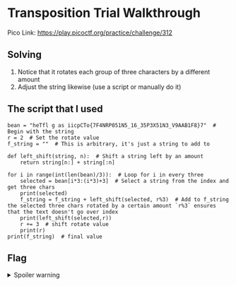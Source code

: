 # Transposition Trial Walkthrough
Pico Link: https://play.picoctf.org/practice/challenge/312

## Solving
1. Notice that it rotates each group of three characters by a different amount
2. Adjust the string likewise (use a script or manually do it)

## The script that I used
```
bean = "heTfl g as iicpCTo{7F4NRP051N5_16_35P3X51N3_V9AAB1F8}7"  # Begin with the string
r = 2  # Set the rotate value
f_string = ""  # This is arbitrary, it's just a string to add to

def left_shift(string, n):  # Shift a string left by an amount
    return string[n:] + string[:n]

for i in range(int(len(bean)/3)):  # Loop for i in every three
    selected = bean[i*3:(i*3)+3]  # Select a string from the index and get three chars
    print(selected)
    f_string = f_string + left_shift(selected, r%3)  # Add to f_string the selected three chars rotated by a certain amount `r%3` ensures that the text doesn't go over index 
    print(left_shift(selected,r))
    r += 3  # shift rotate value
    print(r)
print(f_string)  # final value
```

## Flag
<details>
  <summary>Spoiler warning</summary>
picoCTF{7R4N5P051N6_15_3XP3N51V3_A9AFB178}
</details>
